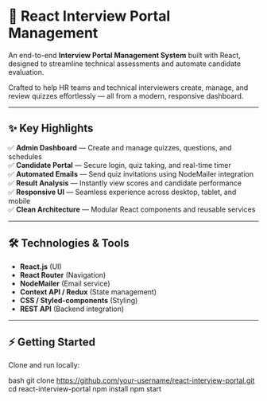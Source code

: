 # 🚀 React Interview Portal Management

An end-to-end **Interview Portal Management System** built with React, designed to streamline technical assessments and automate candidate evaluation.

Crafted to help HR teams and technical interviewers create, manage, and review quizzes effortlessly — all from a modern, responsive dashboard.

---

## ✨ Key Highlights

✅ **Admin Dashboard** — Create and manage quizzes, questions, and schedules  
✅ **Candidate Portal** — Secure login, quiz taking, and real-time timer  
✅ **Automated Emails** — Send quiz invitations using NodeMailer integration  
✅ **Result Analysis** — Instantly view scores and candidate performance  
✅ **Responsive UI** — Seamless experience across desktop, tablet, and mobile  
✅ **Clean Architecture** — Modular React components and reusable services

---

## 🛠️ Technologies & Tools

- **React.js** (UI)
- **React Router** (Navigation)
- **NodeMailer** (Email service)
- **Context API / Redux** (State management)
- **CSS / Styled-components** (Styling)
- **REST API** (Backend integration)

---

## ⚡ Getting Started

Clone and run locally:

bash
git clone https://github.com/your-username/react-interview-portal.git
cd react-interview-portal
npm install
npm start

